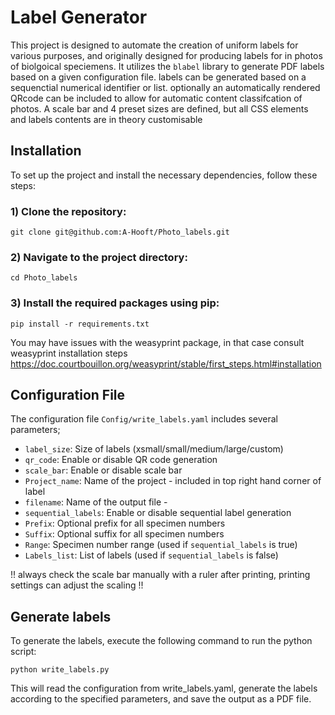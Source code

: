 # Label Generator

This project is designed to automate the creation of uniform labels for various purposes, and originally designed for producing labels for in photos of biolgoical speciemens. It utilizes the `blabel` library to generate PDF labels based on a given configuration file. labels can be generated based on a sequenctial numerical identifier or list. optionally an automatically rendered QRcode can be included to allow for automatic content classifcation of photos. A scale bar and 4 preset sizes are defined, but all CSS elements and labels contents are in theory customisable


## Installation

To set up the project and install the necessary dependencies, follow these steps:

### 1) Clone the repository:

`git clone git@github.com:A-Hooft/Photo_labels.git`

### 2) Navigate to the project directory:

`cd Photo_labels`

### 3) Install the required packages using pip:

`pip install -r requirements.txt`

You may have issues with the weasyprint package, in that case consult weasyprint installation steps https://doc.courtbouillon.org/weasyprint/stable/first_steps.html#installation


## Configuration File

The configuration file `Config/write_labels.yaml` includes several parameters;

- `label_size`: Size of labels (xsmall/small/medium/large/custom)
- `qr_code`: Enable or disable QR code generation
- `scale_bar`: Enable or disable scale bar
- `Project_name`: Name of the project - included in top right hand corner of label
- `filename`: Name of the output file - 
- `sequential_labels`: Enable or disable sequential label generation
- `Prefix`: Optional prefix for all specimen numbers
- `Suffix`: Optional suffix for all specimen numbers
- `Range`: Specimen number range (used if `sequential_labels` is true)
- `Labels_list`: List of labels (used if `sequential_labels` is false)

!! always check the scale bar manually with a ruler after printing, printing settings can adjust the scaling !!
## Generate labels

To generate the labels, execute the following command to run the python script:

`python write_labels.py`

This will read the configuration from write_labels.yaml, generate the labels according to the specified parameters, and save the output as a PDF file.
